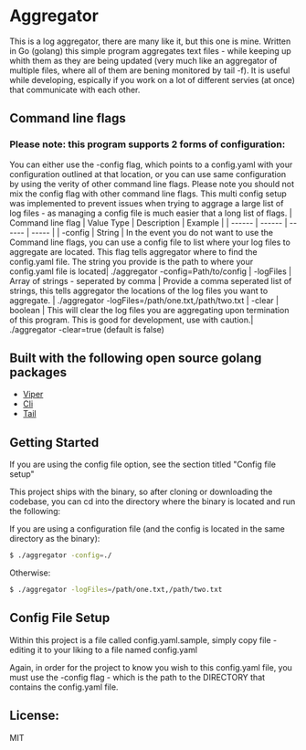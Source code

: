 # Aggregator

This is a log aggregator, there are many like it, but this one is mine. Written in Go (golang) this simple program aggregates text files - while keeping up whith them as they are being updated (very much like an aggregator of multiple files, where all of them are bening monitored by tail -f). It is useful while developing, espically if you work on a lot of different servies (at once) that communicate with each other. 

## Command line flags
### Please note: this program supports 2 forms of configuration:
You can either use the -config flag, which points to a config.yaml with your configuration outlined at that location, or you can use same configuration by using the verity of other command line flags. Please note you should not mix the config flag with other command line flags. This multi config setup was implemented to prevent issues when trying to aggrage a large list of log files - as managing a config file is much easier that a long list of flags. 
| Command line flag | Value Type | Description | Example |
| ------ | ------ | ------ | ----- |
| -config | String | In the event you do not want to use the Command line flags, you can use a config file to list where your log files to aggregate are located. This flag tells aggregator where to find the config.yaml file. The string you provide is the path to where your config.yaml file is located| ./aggregator -config=Path/to/config
| -logFiles | Array of strings - seperated by comma | Provide a comma seperated list of strings, this tells aggregator the locations of the log files you want to aggregate. | ./aggregator -logFiles=/path/one.txt,/path/two.txt
| -clear | boolean | This will clear the log files you are aggregating upon termination of this program. This is good for development, use with caution.| ./aggregator -clear=true (default is false)


## Built with the following open source golang packages

* [Viper](https://github.com/spf13/viper) 
* [Cli](https://github.com/urfave/cli) 
* [Tail](https://github.com/hpcloud/tail) 

## Getting Started
If you are using the config file option, see the section titled "Config file setup" 

This project ships with the binary, so after cloning or downloading the codebase, you can cd into the directory where the binary is located and run the following:

If you are using a configuration file (and the config is located in the same directory as the binary):

```sh
$ ./aggregator -config=./
```

Otherwise:
```sh
$ ./aggregator -logFiles=/path/one.txt,/path/two.txt
```

## Config File Setup
Within this project is a file called config.yaml.sample, simply copy file - editing it to your liking to a file named config.yaml

Again, in order for the project to know you wish to this config.yaml file, you must use the -config flag - which is the path to the DIRECTORY that contains the config.yaml file. 

## License:
MIT